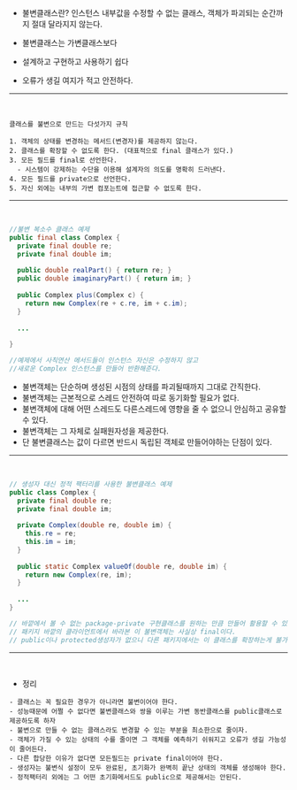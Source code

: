 - 불변클래스란? 인스턴스 내부값을 수정할 수 없는 클래스, 객체가 파괴되는 순간까지 절대 달라지지 않는다.

- 불변클래스는 가변클래스보다
- 설계하고 구현하고 사용하기 쉽다
- 오류가 생길 여지가 적고 안전하다.

---
<br>


```
클래스를 불변으로 만드는 다섯가지 규칙

1. 객체의 상태를 변경하는 메서드(변경자)를 제공하지 않는다.
2. 클래스를 확장할 수 없도록 한다. (대표적으로 final 클래스가 있다.)
3. 모든 필드를 final로 선언한다.
  - 시스템이 강제하는 수단을 이용해 설계자의 의도를 명확히 드러낸다.
4. 모든 필드를 private으로 선언한다.
5. 자신 외에는 내부의 가변 컴포는트에 접근할 수 없도록 한다.
```
---
<br>


```java
//불변 복소수 클래스 예제
public final class Complex {
  private final double re;
  private final double im;
  
  public double realPart() { return re; }
  public double imaginaryPart() { return im; }
  
  public Complex plus(Complex c) {
    return new Complex(re + c.re, im + c.im);
  }
  
  ...
  
}

//예제에서 사칙연산 메서드들이 인스턴스 자신은 수정하지 않고
//새로운 Complex 인스턴스를 만들어 반환해준다.
```

- 불변객체는 단순하며 생성된 시점의 상태를 파괴될때까지 그대로 간직한다.
- 불변객체는 근본적으로 스레드 안전하여 따로 동기화할 필요가 없다.
- 불변객체에 대해 어떤 스레드도 다른스레드에 영향을 줄 수 없으니 안심하고 공유할 수 있다.
- 불변객체는 그 자체로 실패원자성을 제공한다.
- 단 불변클래스는 값이 다르면 반드시 독립된 객체로 만들어야하는 단점이 있다.

---
<br>


```java
// 생성자 대신 정적 팩터리를 사용한 불변클래스 예제
public class Complex {
  private final double re;
  private final double im;
  
  private Complex(double re, double im) {
    this.re = re;
    this.im = im;
  }
  
  public static Complex valueOf(double re, double im) {
    return new Complex(re, im);
  }
  
  ...
}

// 바깥에서 볼 수 없는 package-private 구현클래스를 원하는 만큼 만들어 활용할 수 있으니 훨씬 유연하다.
// 패키지 바깥의 클라이언트에서 바라본 이 불변객체는 사실상 final이다.
// public이나 protected생성자가 없으니 다른 패키지에서는 이 클래스를 확장하는게 불가능하기 때문이다.
```
---
<br>

- 정리
```
- 클래스는 꼭 필요한 경우가 아니라면 불변이어야 한다.
- 성능때문에 어쩔 수 없다면 불변클래스와 쌍을 이루는 가변 동반클래스를 public클래스로 제공하도록 하자
- 불변으로 만들 수 없는 클래스라도 변경할 수 있는 부분을 최소한으로 줄이자.
- 객체가 가질 수 있는 상태의 수를 줄이면 그 객체를 예측하기 쉬워지고 오류가 생길 가능성이 줄어든다.
- 다른 합당한 이유가 없다면 모든필드는 private final이어야 한다.
- 생성자는 불변식 설정이 모두 완료된, 초기화가 완벽히 끝난 상태의 객체를 생성해야 한다.
- 정적팩터리 외에는 그 어떤 초기화메서드도 public으로 제공해서는 안된다.
```


